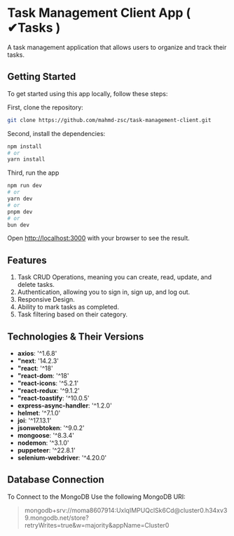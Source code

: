 # Task Management Client App ( ✔Tasks )

A task management application that allows users to organize and track their tasks.

## Getting Started

To get started using this app locally, follow these steps:

First, clone the repository:

```bash
git clone https://github.com/mahmd-zsc/task-management-client.git
```

Second, install the dependencies:

```bash
npm install
# or
yarn install
```

Third, run the app

```bash
npm run dev
# or
yarn dev
# or
pnpm dev
# or
bun dev
```

Open [http://localhost:3000](http://localhost:3000) with your browser to see the result.

## Features

1. Task CRUD Operations, meaning you can create, read, update, and delete tasks.
2. Authentication, allowing you to sign in, sign up, and log out.
3. Responsive Design.
4. Ability to mark tasks as completed.
5. Task filtering based on their category.

## Technologies & Their Versions

  - **axios**: '^1.6.8'
-  **"next**: '14.2.3'
-  **"react**: '^18'
-  **"react-dom**: '^18'
-  **"react-icons**: '^5.2.1'
-  **"react-redux**: '^9.1.2'
-  **"react-toastify**: '^10.0.5'
- **express-async-handler**: '^1.2.0'
- **helmet**: '^7.1.0'
- **joi**: '^17.13.1'
- **jsonwebtoken**: '^9.0.2'
- **mongoose**: '^8.3.4'
- **nodemon**: '^3.1.0'
- **puppeteer**: '^22.8.1'
- **selenium-webdriver**: '^4.20.0'

## Database Connection

To Connect to the MongoDB Use the following MongoDB URI:

> <p>mongodb+srv://moma8607914:UxlqIMPUQclSk6Cd@cluster0.h34xv39.mongodb.net/store?retryWrites=true&w=majority&appName=Cluster0</p>
